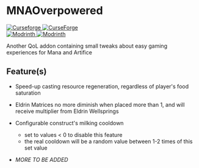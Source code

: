 # MNAOverpowered

[![Curseforge](https://badges.moddingx.org/curseforge/versions/1374012) ![CurseForge](https://badges.moddingx.org/curseforge/downloads/1374012)](https://www.curseforge.com/minecraft/mc-mods/mnaoverpowered)  
[![Modrinth](https://badges.moddingx.org/modrinth/versions/qJT4GBnW) ![Modrinth](https://badges.moddingx.org/modrinth/downloads/qJT4GBnW)](https://modrinth.com/mod/mnaoverpowered)

Another QoL addon containing small tweaks about easy gaming experiences for Mana and Artifice

## Feature(s)

-   Speed-up casting resource regeneration, regardless of player's food saturation
-   Eldrin Matrices no more diminish when placed more than 1, and will receive multiplier from Eldrin Wellsprings
-   Configurable construct's milking cooldown
    -   set to values < 0 to disable this feature
    -   the real cooldown will be a random value between 1-2 times of this set value

-   _MORE TO BE ADDED_
